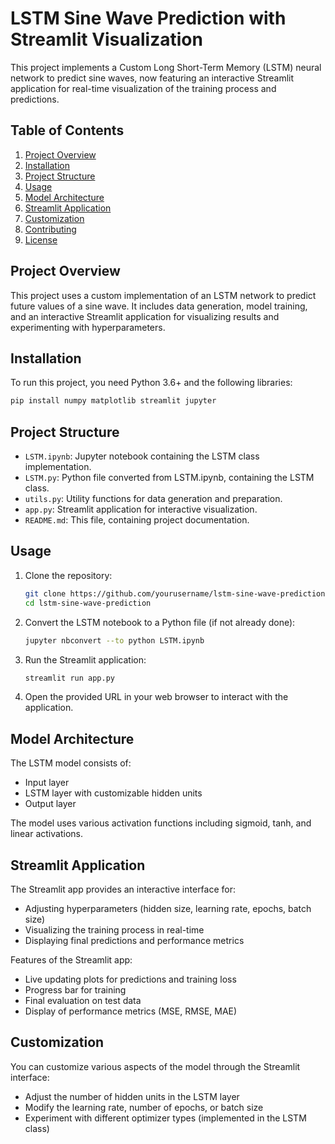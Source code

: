 # LSTM Sine Wave Prediction with Streamlit Visualization

This project implements a Custom Long Short-Term Memory (LSTM) neural network to predict sine waves, now featuring an interactive Streamlit application for real-time visualization of the training process and predictions.

## Table of Contents

1. [Project Overview](#project-overview)
2. [Installation](#installation)
3. [Project Structure](#project-structure)
4. [Usage](#usage)
5. [Model Architecture](#model-architecture)
6. [Streamlit Application](#streamlit-application)
7. [Customization](#customization)
8. [Contributing](#contributing)
9. [License](#license)

## Project Overview

This project uses a custom implementation of an LSTM network to predict future values of a sine wave. It includes data generation, model training, and an interactive Streamlit application for visualizing results and experimenting with hyperparameters.

## Installation

To run this project, you need Python 3.6+ and the following libraries:

```bash
pip install numpy matplotlib streamlit jupyter
```

## Project Structure

- `LSTM.ipynb`: Jupyter notebook containing the LSTM class implementation.
- `LSTM.py`: Python file converted from LSTM.ipynb, containing the LSTM class.
- `utils.py`: Utility functions for data generation and preparation.
- `app.py`: Streamlit application for interactive visualization.
- `README.md`: This file, containing project documentation.

## Usage

1. Clone the repository:
   ```bash
   git clone https://github.com/yourusername/lstm-sine-wave-prediction.git
   cd lstm-sine-wave-prediction
   ```

2. Convert the LSTM notebook to a Python file (if not already done):
   ```bash
   jupyter nbconvert --to python LSTM.ipynb
   ```

3. Run the Streamlit application:
   ```bash
   streamlit run app.py
   ```

4. Open the provided URL in your web browser to interact with the application.

## Model Architecture

The LSTM model consists of:
- Input layer
- LSTM layer with customizable hidden units
- Output layer

The model uses various activation functions including sigmoid, tanh, and linear activations.

## Streamlit Application

The Streamlit app provides an interactive interface for:
- Adjusting hyperparameters (hidden size, learning rate, epochs, batch size)
- Visualizing the training process in real-time
- Displaying final predictions and performance metrics

Features of the Streamlit app:
- Live updating plots for predictions and training loss
- Progress bar for training
- Final evaluation on test data
- Display of performance metrics (MSE, RMSE, MAE)

## Customization

You can customize various aspects of the model through the Streamlit interface:
- Adjust the number of hidden units in the LSTM layer
- Modify the learning rate, number of epochs, or batch size
- Experiment with different optimizer types (implemented in the LSTM class)
